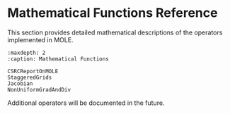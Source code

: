 # Mathematical Functions Reference

This section provides detailed mathematical descriptions of the operators implemented in MOLE.

```{toctree}
:maxdepth: 2
:caption: Mathematical Functions

CSRCReportOnMOLE
StaggeredGrids
Jacobian
NonUniformGradAndDiv
```

Additional operators will be documented in the future. 